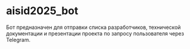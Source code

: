 # aisid2025_bot
Бот предназначен для отправки списка разработчиков, технической документации и презентации проекта по запросу пользователя через Telegram.
